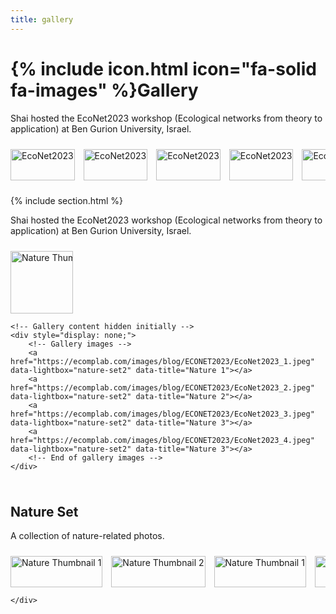 ```yaml
---
title: gallery
---
```

# {% include icon.html icon="fa-solid fa-images" %}Gallery

Shai hosted the EcoNet2023 workshop (Ecological networks from theory to application) at Ben Gurion University, Israel.

<div class="scrollable-gallery">
    <div class="thumbnails">
        
<!-- Repeat this block for each image in the set -->
<a href="https://ecomplab.com/images/blog/ECONET2023/EcoNet2023.jpeg" data-lightbox="gallery_EcoNet2023" data-title="EcoNet2023">
        <img src="https://ecomplab.com/images/blog/ECONET2023/EcoNet2023.jpeg" alt="EcoNet2023" style="width:100%;max-width:150px">
</a>
<a href="https://ecomplab.com/images/blog/ECONET2023/EcoNet2023_1.jpeg" data-lightbox="gallery_EcoNet2023" data-title="EcoNet2023 - 1">
        <img src="https://ecomplab.com/images/blog/ECONET2023/EcoNet2023_1.jpeg" alt="EcoNet2023" style="width:100%;max-width:150px">
</a>
<a href="https://ecomplab.com/images/blog/ECONET2023/EcoNet2023_2.jpeg" data-lightbox="gallery_EcoNet2023" data-title="EcoNet2023 - 2">
    <img src="https://ecomplab.com/images/blog/ECONET2023/EcoNet2023_2.jpeg" alt="EcoNet2023" style="width:100%;max-width:150px">
</a>
<a href="https://ecomplab.com/images/blog/ECONET2023/EcoNet2023_3.jpeg" data-lightbox="gallery_EcoNet2023" data-title="EcoNet2023 - 3">
    <img src="https://ecomplab.com/images/blog/ECONET2023/EcoNet2023_3.jpeg" alt="EcoNet2023" style="width:100%;max-width:150px">
</a>
<a href="https://ecomplab.com/images/blog/ECONET2023/EcoNet2023_4.jpeg" data-lightbox="gallery_EcoNet2023" data-title="EcoNet2023 - 4">
    <img src="https://ecomplab.com/images/blog/ECONET2023/EcoNet2023_4.jpeg" alt="EcoNet2023" style="width:100%;max-width:150px">
</a>
<a href="https://ecomplab.com/images/blog/ECONET2023/EcoNet2023_5.jpeg" data-lightbox="gallery_EcoNet2023" data-title="EcoNet2023 - 5">
    <img src="https://ecomplab.com/images/blog/ECONET2023/EcoNet2023_5.jpeg" alt="EcoNet2023" style="width:100%;max-width:150px">
</a>
<a href="https://ecomplab.com/images/blog/ECONET2023/EcoNet2023_6.jpeg" data-lightbox="gallery_EcoNet2023" data-title="EcoNet2023 - 6">
    <img src="https://ecomplab.com/images/blog/ECONET2023/EcoNet2023_6.jpeg" alt="EcoNet2023" style="width:100%;max-width:150px">
</a>
<a href="https://ecomplab.com/images/blog/ECONET2023/EcoNet2023_7.jpeg" data-lightbox="gallery_EcoNet2023" data-title="EcoNet2023 - 7">
    <img src="https://ecomplab.com/images/blog/ECONET2023/EcoNet2023_7.jpeg" alt="EcoNet2023" style="width:100%;max-width:150px">
</a>
<a href="https://ecomplab.com/images/blog/ECONET2023/EcoNet2023_8.jpeg" data-lightbox="gallery_EcoNet2023" data-title="EcoNet2023 - 8">
    <img src="https://ecomplab.com/images/blog/ECONET2023/EcoNet2023_8.jpeg" alt="EcoNet2023" style="width:100%;max-width:150px">
</a>
<a href="https://ecomplab.com/images/blog/ECONET2023/EcoNet2023_9.jpeg" data-lightbox="gallery_EcoNet2023" data-title="EcoNet2023 - 9">
    <img src="https://ecomplab.com/images/blog/ECONET2023/EcoNet2023_9.jpeg" alt="EcoNet2023" style="width:100%;max-width:150px">
</a>
<a href="https://ecomplab.com/images/blog/ECONET2023/EcoNet2023_10.jpeg" data-lightbox="gallery_EcoNet2023" data-title="EcoNet2023 - 10">
    <img src="https://ecomplab.com/images/blog/ECONET2023/EcoNet2023_10.jpeg" alt="EcoNet2023" style="width:100%;max-width:150px">
</a>
<a href="https://ecomplab.com/images/blog/ECONET2023/EcoNet2023_11.jpeg" data-lightbox="gallery_EcoNet2023" data-title="EcoNet2023 - 11">
    <img src="https://ecomplab.com/images/blog/ECONET2023/EcoNet2023_11.jpeg" alt="EcoNet2023" style="width:100%;max-width:150px">
</a>
<a href="https://ecomplab.com/images/blog/ECONET2023/EcoNet2023_12.jpeg" data-lightbox="gallery_EcoNet2023" data-title="EcoNet2023 - 12">
    <img src="https://ecomplab.com/images/blog/ECONET2023/EcoNet2023_12.jpeg" alt="EcoNet2023" style="width:100%;max-width:150px">
</a>
<a href="https://ecomplab.com/images/blog/ECONET2023/EcoNet2023_13.jpeg" data-lightbox="gallery_EcoNet2023" data-title="EcoNet2023 - 13">
    <img src="https://ecomplab.com/images/blog/ECONET2023/EcoNet2023_13.jpeg" alt="EcoNet2023" style="width:100%;max-width:150px">
</a>
<a href="https://ecomplab.com/images/blog/ECONET2023/EcoNet2023_14.jpeg" data-lightbox="gallery_EcoNet2023" data-title="EcoNet2023 - 14">
    <img src="https://ecomplab.com/images/blog/ECONET2023/EcoNet2023_14.jpeg" alt="EcoNet2023" style="width:100%;max-width:150px">
</a>
<a href="https://ecomplab.com/images/blog/ECONET2023/EcoNet2023_15.jpeg" data-lightbox="gallery_EcoNet2023" data-title="EcoNet2023 - 15">
    <img src="https://ecomplab.com/images/blog/ECONET2023/EcoNet2023_15.jpeg" alt="EcoNet2023" style="width:100%;max-width:150px">
</a>
<a href="https://ecomplab.com/images/blog/ECONET2023/EcoNet2023_16.jpeg" data-lightbox="gallery_EcoNet2023" data-title="EcoNet2023 - 16">
    <img src="https://ecomplab.com/images/blog/ECONET2023/EcoNet2023_16.jpeg" alt="EcoNet2023" style="width:100%;max-width:150px">
</a>
<a href="https://ecomplab.com/images/blog/ECONET2023/EcoNet2023_17.jpeg" data-lightbox="gallery_EcoNet2023" data-title="EcoNet2023 - 17">
    <img src="https://ecomplab.com/images/blog/ECONET2023/EcoNet2023_17.jpeg" alt="EcoNet2023" style="width:100%;max-width:150px">
</a>of my 
<a href="https://ecomplab.com/images/blog/ECONET2023/EcoNet2023_18.jpeg" data-lightbox="gallery_EcoNet2023" data-title="EcoNet2023 - 18">
    <img src="https://ecomplab.com/images/blog/ECONET2023/EcoNet2023_18.jpeg" alt="EcoNet2023" style="width:100%;max-width:150px">
</a>of 
<a href="https://ecomplab.com/images/blog/ECONET2023/EcoNet2023_19.jpeg" data-lightbox="gallery_EcoNet2023" data-title="EcoNet2023 - 19">
    <img src="https://ecomplab.com/images/blog/ECONET2023/EcoNet2023_19.jpeg" alt="EcoNet2023" style="width:100%;max-width:150px">
</a>
<a href="https://ecomplab.com/images/blog/ECONET2023/EcoNet2023_20.jpeg" data-lightbox="gallery_EcoNet2023" data-title="EcoNet2023 - 20">
    <img src="https://ecomplab.com/images/blog/ECONET2023/EcoNet2023_20.jpeg" alt="EcoNet2023" style="width:100%;max-width:150px">
</a>
<a href="https://ecomplab.com/images/blog/ECONET2023/EcoNet2023_21.jpeg" data-lightbox="gallery_EcoNet2023" data-title="EcoNet2023 - 21">
    <img src="https://ecomplab.com/images/blog/ECONET2023/EcoNet2023_21.jpeg" alt="EcoNet2023" style="width:100%;max-width:150px">
</a>
<a href="https://ecomplab.com/images/blog/ECONET2023/EcoNet2023_22.jpeg" data-lightbox="gallery_EcoNet2023" data-title="EcoNet2023 - 22">
    <img src="https://ecomplab.com/images/blog/ECONET2023/EcoNet2023_22.jpeg" alt="EcoNet2023" style="width:100%;max-width:150px">
</a>
<a href="https://ecomplab.com/images/blog/ECONET2023/EcoNet2023_23.jpeg" data-lightbox="gallery_EcoNet2023" data-title="EcoNet2023 - 23">
    <img src="https://ecomplab.com/images/blog/ECONET2023/EcoNet2023_23.jpeg" alt="EcoNet2023" style="width:100%;max-width:150px">
</a>
<a href="https://ecomplab.com/images/blog/ECONET2023/EcoNet2023_24.jpeg" data-lightbox="gallery_EcoNet2023" data-title="EcoNet2023 - 24">
    <img src="https://ecomplab.com/images/blog/ECONET2023/EcoNet2023_24.jpeg" alt="EcoNet2023" style="width:100%;max-width:150px">
</a>
<a href="https://ecomplab.com/images/blog/ECONET2023/EcoNet2023_25.jpeg" data-lightbox="gallery_EcoNet2023" data-title="EcoNet2023 - 25">
    <img src="https://ecomplab.com/images/blog/ECONET2023/EcoNet2023_25.jpeg" alt="EcoNet2023" style="width:100%;max-width:150px">
</a>
    </div>
</div>


{% include section.html %}

Shai hosted the EcoNet2023 workshop (Ecological networks from theory to application) at Ben Gurion University, Israel.

<div class="scrollable-gallery">
    <div class="thumbnails">
        <!-- Single thumbnail representing the gallery -->
        <a href="https://ecomplab.com/images/blog/ECONET2023/EcoNet2023.jpeg" class="large-thumb" data-lightbox="nature-set2" data-title="Open Gallery">
            <img src="https://ecomplab.com/images/blog/ECONET2023/EcoNet2023.jpeg" alt="Nature Thumbnail" >
        </a>
        <!-- End of single thumbnail -->
    </div>
    
    <!-- Gallery content hidden initially -->
    <div style="display: none;">
        <!-- Gallery images -->
        <a href="https://ecomplab.com/images/blog/ECONET2023/EcoNet2023_1.jpeg" data-lightbox="nature-set2" data-title="Nature 1"></a>
        <a href="https://ecomplab.com/images/blog/ECONET2023/EcoNet2023_2.jpeg" data-lightbox="nature-set2" data-title="Nature 2"></a>
        <a href="https://ecomplab.com/images/blog/ECONET2023/EcoNet2023_3.jpeg" data-lightbox="nature-set2" data-title="Nature 3"></a>
        <a href="https://ecomplab.com/images/blog/ECONET2023/EcoNet2023_4.jpeg" data-lightbox="nature-set2" data-title="Nature 3"></a>
        <!-- End of gallery images -->
    </div>
</div>


## Nature Set

A collection of nature-related photos.

<!-- HTML for Nature Set -->


<div class="scrollable-gallery">
    <div class="thumbnails">
        
<!-- Repeat this block for each image in the set -->

<a href="https://ecomplab.com/images/background_microbes.jpg" data-lightbox="nature-set" data-title="Nature 1">
        <img src="https://ecomplab.com/images/icon.png" alt="Nature Thumbnail 1" style="width:100%;max-width:300px">
</a>
<a href="https://ecomplab.com/images/background_multilayer.jpg" data-lightbox="nature-set" data-title="Nature 2">
    <img src="https://ecomplab.com/images/team_geut.jpeg" alt="Nature Thumbnail 2" style="width:100%;max-width:300px">
</a>
<a href="https://ecomplab.com/images/background_microbes.jpg" data-lightbox="nature-set" data-title="Nature 3">
    <img src="https://ecomplab.com/images/icon.png" alt="Nature Thumbnail 1" style="width:100%;max-width:300px">
</a>
<a href="https://ecomplab.com/images/background_multilayer.jpg" data-lightbox="nature-set" data-title="Nature 4">
    <img src="https://ecomplab.com/images/team_geut.jpeg" alt="Nature Thumbnail 2" style="width:100%;max-width:300px">
</a>
<a href="https://ecomplab.com/images/background_microbes.jpg" data-lightbox="nature-set" data-title="Nature 1">
    <img src="https://ecomplab.com/images/icon.png" alt="Nature Thumbnail 1" style="width:100%;max-width:300px">
</a>
<a href="https://ecomplab.com/images/background_multilayer.jpg" data-lightbox="nature-set" data-title="Nature 2">
    <img src="https://ecomplab.com/images/team_geut.jpeg" alt="Nature Thumbnail 2" style="width:100%;max-width:300px">
</a>
<a href="https://ecomplab.com/images/background_microbes.jpg" data-lightbox="nature-set" data-title="Nature 1">
    <img src="https://ecomplab.com/images/icon.png" alt="Nature Thumbnail 1" style="width:100%;max-width:300px">
</a>
<a href="https://ecomplab.com/images/background_multilayer.jpg" data-lightbox="nature-set" data-title="Nature 2">
    <img src="https://ecomplab.com/images/team_geut.jpeg" alt="Nature Thumbnail 2" style="width:100%;max-width:300px">
</a>
<a href="https://ecomplab.com/images/background_microbes.jpg" data-lightbox="nature-set" data-title="Nature 1">
    <img src="https://ecomplab.com/images/icon.png" alt="Nature Thumbnail 1" style="width:100%;max-width:300px">
</a>
<a href="https://ecomplab.com/images/background_multilayer.jpg" data-lightbox="nature-set" data-title="Nature 2">
    <img src="https://ecomplab.com/images/team_geut.jpeg" alt="Nature Thumbnail 2" style="width:100%;max-width:300px">
</a>
<a href="https://ecomplab.com/images/background_microbes.jpg" data-lightbox="nature-set" data-title="Nature 1">
    <img src="https://ecomplab.com/images/icon.png" alt="Nature Thumbnail 1" style="width:100%;max-width:300px">
</a>
<a href="https://ecomplab.com/images/background_multilayer.jpg" data-lightbox="nature-set" data-title="Nature 2">
    <img src="https://ecomplab.com/images/team_geut.jpeg" alt="Nature Thumbnail 2" style="width:100%;max-width:300px">
</a>
<a href="https://ecomplab.com/images/background_microbes.jpg" data-lightbox="nature-set" data-title="Nature 1">
    <img src="https://ecomplab.com/images/icon.png" alt="Nature Thumbnail 1" style="width:100%;max-width:300px">
</a>
<a href="https://ecomplab.com/images/background_multilayer.jpg" data-lightbox="nature-set" data-title="Nature 2">
    <img src="https://ecomplab.com/images/team_geut.jpeg" alt="Nature Thumbnail 2" style="width:100%;max-width:300px">
</a>
<a href="https://ecomplab.com/images/background_microbes.jpg" data-lightbox="nature-set" data-title="Nature 1">
    <img src="https://ecomplab.com/images/icon.png" alt="Nature Thumbnail 1" style="width:100%;max-width:300px">
</a>
<a href="https://ecomplab.com/images/background_multilayer.jpg" data-lightbox="nature-set" data-title="Nature 2">
    <img src="https://ecomplab.com/images/team_geut.jpeg" alt="Nature Thumbnail 2" style="width:100%;max-width:300px">
</a>
<a href="https://ecomplab.com/images/background_microbes.jpg" data-lightbox="nature-set" data-title="Nature 1">
    <img src="https://ecomplab.com/images/icon.png" alt="Nature Thumbnail 1" style="width:100%;max-width:300px">
</a>
<a href="https://ecomplab.com/images/background_multilayer.jpg" data-lightbox="nature-set" data-title="Nature 2">
    <img src="https://ecomplab.com/images/team_geut.jpeg" alt="Nature Thumbnail 2" style="width:100%;max-width:300px">
</a>
<a href="https://ecomplab.com/images/background_microbes.jpg" data-lightbox="nature-set" data-title="Nature 1">
    <img src="https://ecomplab.com/images/icon.png" alt="Nature Thumbnail 1" style="width:100%;max-width:300px">
</a>
<a href="https://ecomplab.com/images/background_multilayer.jpg" data-lightbox="nature-set" data-title="Nature 2">
    <img src="https://ecomplab.com/images/team_geut.jpeg" alt="Nature Thumbnail 2" style="width:100%;max-width:300px">
</a>
<a href="https://ecomplab.com/images/background_microbes.jpg" data-lightbox="nature-set" data-title="Nature 1">
    <img src="https://ecomplab.com/images/icon.png" alt="Nature Thumbnail 1" style="width:100%;max-width:300px">
</a>
<a href="https://ecomplab.com/images/background_multilayer.jpg" data-lightbox="nature-set" data-title="Nature 2">
    <img src="https://ecomplab.com/images/team_geut.jpeg" alt="Nature Thumbnail 2" style="width:100%;max-width:300px">
</a>

        
    </div>
</div>


<!-- Lightbox2 JS and CSS -->
<link href="https://cdnjs.cloudflare.com/ajax/libs/lightbox2/2.11.3/css/lightbox.min.css" rel="stylesheet">
<script src="https://cdnjs.cloudflare.com/ajax/libs/lightbox2/2.11.3/js/lightbox-plus-jquery.min.js"></script>



<!-- Additional CSS for Scrollable Gallery -->
<style>
    .scrollable-gallery {
        overflow-x: auto;
        white-space: nowrap;
        padding: 10px 0;
    }

    .thumbnails a {
        display: inline-block;
        margin-right: 10px;
    }

    .thumbnails img {
        width: 50px;
        height: 50px; /* Adjust the height as needed */
        vertical-align: middle;
    }

    /* Styles for large thumbnails */
    .thumbnails .large-thumb a {
    /* Define specific styles for larger thumbnails */
            /* Making larger thumbnails stand out more */
        border: 2px solid #3498db; /* Adding a border */
        border-radius: 8px; /* Rounded corners for the larger thumbnails */
    }

    .thumbnails .large-thumb img {
    /* Define specific styles for larger thumbnail images */
        width: 100px; /* Adjust width for larger thumbnails */
        height: 100px; /* Adjust height for larger thumbnails */
    }
</style>
